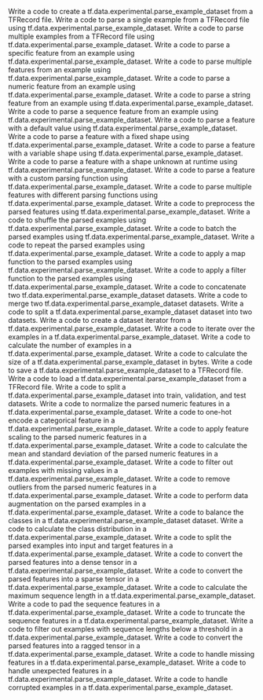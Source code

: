 Write a code to create a tf.data.experimental.parse_example_dataset from a TFRecord file.
Write a code to parse a single example from a TFRecord file using tf.data.experimental.parse_example_dataset.
Write a code to parse multiple examples from a TFRecord file using tf.data.experimental.parse_example_dataset.
Write a code to parse a specific feature from an example using tf.data.experimental.parse_example_dataset.
Write a code to parse multiple features from an example using tf.data.experimental.parse_example_dataset.
Write a code to parse a numeric feature from an example using tf.data.experimental.parse_example_dataset.
Write a code to parse a string feature from an example using tf.data.experimental.parse_example_dataset.
Write a code to parse a sequence feature from an example using tf.data.experimental.parse_example_dataset.
Write a code to parse a feature with a default value using tf.data.experimental.parse_example_dataset.
Write a code to parse a feature with a fixed shape using tf.data.experimental.parse_example_dataset.
Write a code to parse a feature with a variable shape using tf.data.experimental.parse_example_dataset.
Write a code to parse a feature with a shape unknown at runtime using tf.data.experimental.parse_example_dataset.
Write a code to parse a feature with a custom parsing function using tf.data.experimental.parse_example_dataset.
Write a code to parse multiple features with different parsing functions using tf.data.experimental.parse_example_dataset.
Write a code to preprocess the parsed features using tf.data.experimental.parse_example_dataset.
Write a code to shuffle the parsed examples using tf.data.experimental.parse_example_dataset.
Write a code to batch the parsed examples using tf.data.experimental.parse_example_dataset.
Write a code to repeat the parsed examples using tf.data.experimental.parse_example_dataset.
Write a code to apply a map function to the parsed examples using tf.data.experimental.parse_example_dataset.
Write a code to apply a filter function to the parsed examples using tf.data.experimental.parse_example_dataset.
Write a code to concatenate two tf.data.experimental.parse_example_dataset datasets.
Write a code to merge two tf.data.experimental.parse_example_dataset datasets.
Write a code to split a tf.data.experimental.parse_example_dataset dataset into two datasets.
Write a code to create a dataset iterator from a tf.data.experimental.parse_example_dataset.
Write a code to iterate over the examples in a tf.data.experimental.parse_example_dataset.
Write a code to calculate the number of examples in a tf.data.experimental.parse_example_dataset.
Write a code to calculate the size of a tf.data.experimental.parse_example_dataset in bytes.
Write a code to save a tf.data.experimental.parse_example_dataset to a TFRecord file.
Write a code to load a tf.data.experimental.parse_example_dataset from a TFRecord file.
Write a code to split a tf.data.experimental.parse_example_dataset into train, validation, and test datasets.
Write a code to normalize the parsed numeric features in a tf.data.experimental.parse_example_dataset.
Write a code to one-hot encode a categorical feature in a tf.data.experimental.parse_example_dataset.
Write a code to apply feature scaling to the parsed numeric features in a tf.data.experimental.parse_example_dataset.
Write a code to calculate the mean and standard deviation of the parsed numeric features in a tf.data.experimental.parse_example_dataset.
Write a code to filter out examples with missing values in a tf.data.experimental.parse_example_dataset.
Write a code to remove outliers from the parsed numeric features in a tf.data.experimental.parse_example_dataset.
Write a code to perform data augmentation on the parsed examples in a tf.data.experimental.parse_example_dataset.
Write a code to balance the classes in a tf.data.experimental.parse_example_dataset dataset.
Write a code to calculate the class distribution in a tf.data.experimental.parse_example_dataset.
Write a code to split the parsed examples into input and target features in a tf.data.experimental.parse_example_dataset.
Write a code to convert the parsed features into a dense tensor in a tf.data.experimental.parse_example_dataset.
Write a code to convert the parsed features into a sparse tensor in a tf.data.experimental.parse_example_dataset.
Write a code to calculate the maximum sequence length in a tf.data.experimental.parse_example_dataset.
Write a code to pad the sequence features in a tf.data.experimental.parse_example_dataset.
Write a code to truncate the sequence features in a tf.data.experimental.parse_example_dataset.
Write a code to filter out examples with sequence lengths below a threshold in a tf.data.experimental.parse_example_dataset.
Write a code to convert the parsed features into a ragged tensor in a tf.data.experimental.parse_example_dataset.
Write a code to handle missing features in a tf.data.experimental.parse_example_dataset.
Write a code to handle unexpected features in a tf.data.experimental.parse_example_dataset.
Write a code to handle corrupted examples in a tf.data.experimental.parse_example_dataset.